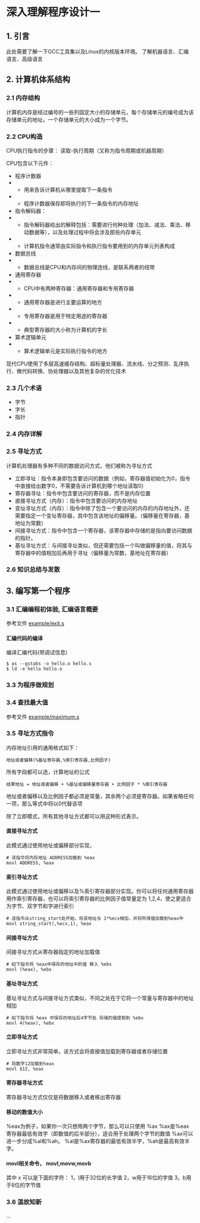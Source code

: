 深入理解程序设计一
==

## 1. 引言

此处需要了解一下GCC工具集以及Linux的内核版本环境。
了解机器语言、汇编语言、高级语言

## 2. 计算机体系结构

### 2.1 内存结构
计算机内存是经过编号的一些列固定大小的存储单元，每个存储单元的编号成为该存储单元的地址。一个存储单元的大小成为一个字节。

### 2.2 CPU构造

CPU执行指令的步骤： 读取-执行周期（又称为指令周期或机器周期）

CPU包含以下元件：
- 程序计数器
- - 用来告诉计算机从哪里提取下一条指令
- - 程序计数器保存即将执行的下一条指令的内存地址
- 指令解码器：
- - 指令解码器给出的解释包括：需要进行何种处理（加法、减法、乘法、移动数据等），以及处理过程中将会涉及那些内存单元
- - 计算机指令通常由实际指令和执行指令要用到的内存单元列表构成
- 数据总线
- - 数据总线是CPU和内存间的物理连线，是联系两者的纽带
- 通用寄存器
- - CPU中有两种寄存器：通用寄存器和专用寄存器
- - 通用寄存器是进行主要运算的地方
- - 专用寄存器是用于特定用途的寄存器
- - 典型寄存器的大小称为计算机的字长
- 算术逻辑单元
- - 算术逻辑单元是实际执行指令的地方


现代CPU使用了多层高速缓存结构、超标量处理器、流水线、分之预测、乱序执行、微代码转换、协处理器以及其他复杂的优化技术

### 2.3 几个术语
- 字节
- 字长
- 指针
### 2.4 内存详解

### 2.5 寻址方式

计算机处理器有多种不同的数据访问方式，他们被称为寻址方式

- 立即寻址：指令本身即包含要访问的数据（例如，寄存器值初始化为0，指令中直接给出数字0，不需要告诉计算机到哪个地址读取0）
- 寄存器寻址：指令中包含要访问的寄存器，而不是内存位置
- 直接寻址方式（内存）：指令中包含要访问的内存地址
- 变址寻址方式（内存）：指令中除了包含一个要访问的内存的内存地址外，还需要指定一个变址寄存器，其中包含该地址的偏移量。（偏移量在寄存器，基地址为常数）
- 间接寻址方式：指令中包含一个寄存器，该寄存器中存储的是指向要访问数据的指针。
- 基址寻址方式：与间接寻址类似，但还需要包括一个叫做偏移量的值，将其与寄存器中的值相加后再用于寻址（偏移量为常数，基地址在寄存器）
 
### 2.6 知识总结与发散 


## 3. 编写第一个程序

### 3.1 汇编编程初体验, 汇编语言概要
参考文件 [example/exit.s](/example/exit.s)

#### 汇编代码的编译

编译汇编代码(带调试信息)
```
$ as --gstabs -o hello.o hello.s
$ ld -o hello hello.o
```

### 3.3 为程序做规划

### 3.4 查找最大值
参考文件 [example/maximum.s](/example/maximum.s)

### 3.5 寻址方式指令

内存地址引用的通用格式如下：
```
地址或者偏移(%基址寄存器,%索引寄存器,比例因子)
```
所有字段都可以选，计算地址的公式
```
结果地址 = 地址或者偏移 + %基址或偏移量寄存器 + 比例因子 * %索引寄存器
```
地址或者偏移以及比例因子都必须是常量，其余两个必须是寄存器。如果省略任何一项，那么等式中将以0代替该项

除了立即模式，所有其他寻址方式都可以用这种形式表示。

#### 直接寻址方式
此模式通过使用地址或偏移部分实现，
```
# 该指令将内存地址 ADDRESS加载到 %eax
movl ADDRESS, %eax
```

#### 索引寻址方式
此模式通过使用地址或偏移以及%索引寄存器部分实现。你可以将任何通用寄存器用作索引寄存器，也可以将索引寄存器的比例因子值常量定为 1,2,4，使之更适合为字节、双字节和字进行索引
```
# 该指令从string_start处开始，将该地址与 1*%ecx相加，并将所得值加载到%eax中
movl string_start(,%ecx,1), %eax
```

#### 间接寻址方式
间接寻址方式从寄存器指定的地址加载值
```
# 如下指令将 %eax中保存的地址中的值 移入 %ebx
movl (%eax), %ebx
```

#### 基址寻址方式
基址寻址方式与间接寻址方式类似，不同之处在于它将一个常量与寄存器中的地址相加
```
# 如下指令将 %eax 中保存的地址后4字节处 存储的值提取到 %ebx
movl 4(%eax), %ebx
```

#### 立即寻址方式
立即寻址方式非常简单。该方式会将直接值加载到寄存器或者存储位置
```
# 将数字12加载到%eax
movl $12, %eax
```

#### 寄存器寻址方式
寄存器寻址方式仅仅是将数据移入或者移出寄存器

#### 移动的数值大小
%eax为例子，如果你一次只想用两个字节，那么可以只使用 %ax
%ax是%eax寄存器最低有效字（即数值的后半部分），适合用于处理两个字节的数值
%ax可以进一步分成%al和%ah。
%al是%ax寄存器的最低有效半字，%ah是最高有效半字。

#### movl相关命令， movl,movw,movb
其中 x 可以是下面的字符：
    1，l用于32位的长字值
    2，w用于16位的字值
    3，b用于8位的字节值


### 3.6 温故知新
...
